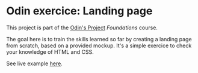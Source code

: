 # Odin exercice: Landing page

This project is part of the [Odin's Project](https://github.com/TheOdinProject) *Foundations* course.

The goal here is to train the skills learned so far by creating a landing page from scratch, based on a provided mockup. It's a simple exercice to check your knowledge of HTML and CSS.

See live example [here](https://ngoosen.github.io/odin_landing_page/).
